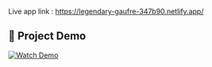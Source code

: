Live app link : https://legendary-gaufre-347b90.netlify.app/


## 🎥 Project Demo

[![Watch Demo](reports/front-page.jpg)](https://github.com/Tiyasha10/mngt-for-health/releases/download/v1.0/Meet.udh-syie-bzj.-.Google.Chrome.2025-04-01.15-13-30.mp4)
